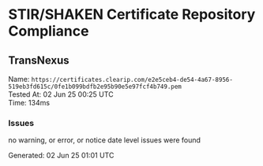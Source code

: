 # STIR/SHAKEN Certificate Repository Compliance

## TransNexus

Name: `https://certificates.clearip.com/e2e5ceb4-de54-4a67-8956-519eb3fd615c/0fe1b099bdfb2e95b90e5e97fcf4b749.pem`\
Tested At: 02 Jun 25 00:25 UTC\
Time: 134ms

### Issues

no warning, or error, or notice date level issues were found

Generated: 02 Jun 25 01:01 UTC